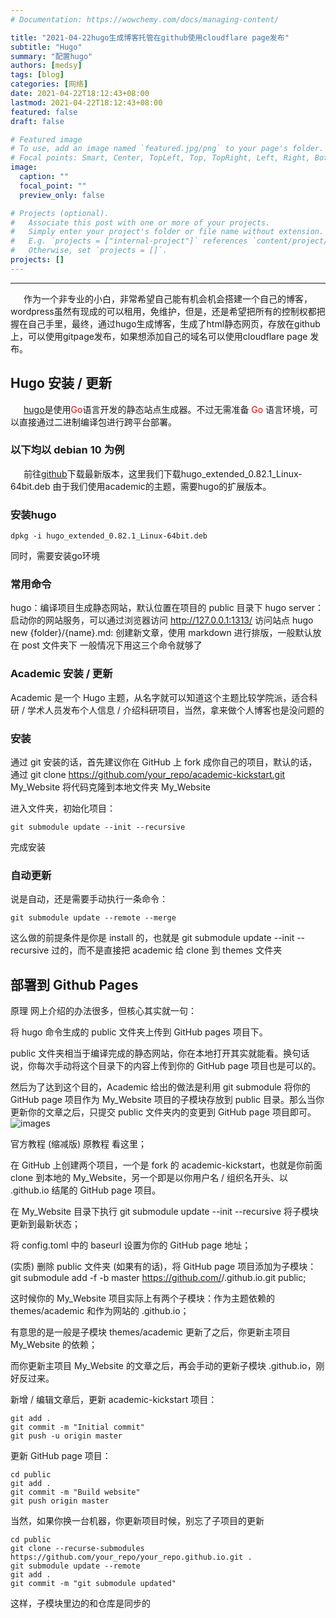 ```yaml
---
# Documentation: https://wowchemy.com/docs/managing-content/

title: "2021-04-22hugo生成博客托管在github使用cloudflare page发布"
subtitle: "Hugo"
summary: "配置hugo"
authors: [medsy]
tags: [blog]
categories: [网络]
date: 2021-04-22T18:12:43+08:00
lastmod: 2021-04-22T18:12:43+08:00
featured: false
draft: false

# Featured image
# To use, add an image named `featured.jpg/png` to your page's folder.
# Focal points: Smart, Center, TopLeft, Top, TopRight, Left, Right, BottomLeft, Bottom, BottomRight.
image:
  caption: ""
  focal_point: ""
  preview_only: false

# Projects (optional).
#   Associate this post with one or more of your projects.
#   Simply enter your project's folder or file name without extension.
#   E.g. `projects = ["internal-project"]` references `content/project/deep-learning/index.md`.
#   Otherwise, set `projects = []`.
projects: []
---
```


---
&#8194;&#8194;&#8194;作为一个非专业的小白，非常希望自己能有机会机会搭建一个自己的博客，wordpress虽然有现成的可以租用，免维护，但是，还是希望把所有的控制权都把握在自己手里，最终，通过hugo生成博客，生成了html静态网页，存放在github上，可以使用gitpage发布，如果想添加自己的域名可以使用cloudflare page 发布。

## Hugo 安装 / 更新
&#8194;&#8194;&#8194;[hugo](https://gohugo.io/)是使用<font color="#dd0000">Go</font>语言开发的静态站点生成器。不过无需准备 <font color="#dd0000">Go</font> 语言环境，可以直接通过二进制编译包进行跨平台部署。

### 以下均以 debian 10 为例

&#8194;&#8194;&#8194;前往[github](https://github.com/gohugoio/hugo/releases)下载最新版本，这里我们下载hugo_extended_0.82.1_Linux-64bit.deb
由于我们使用academic的主题，需要hugo的扩展版本。
### 安装hugo
```
dpkg -i hugo_extended_0.82.1_Linux-64bit.deb
```
同时，需要安装go环境


### 常用命令
hugo：编译项目生成静态网站，默认位置在项目的 public 目录下
hugo server： 启动你的网站服务，可以通过浏览器访问
http://127.0.0.1:1313/ 访问站点
hugo new {folder}/{name}.md: 创建新文章，使用 markdown 进行排版，一般默认放在 post 文件夹下
一般情况下用这三个命令就够了

### Academic 安装 / 更新

Academic 是一个 Hugo 主题，从名字就可以知道这个主题比较学院派，适合科研 / 学术人员发布个人信息 / 介绍科研项目，当然，拿来做个人博客也是没问题的

### 安装


通过 git 安装的话，首先建议你在 GitHub 上 fork 成你自己的项目，默认的话，通过 git clone https://github.com/your_repo/academic-kickstart.git My_Website 将代码克隆到本地文件夹 My_Website

进入文件夹，初始化项目：
```
git submodule update --init --recursive
```
完成安装

### 自动更新

说是自动，还是需要手动执行一条命令：
```
git submodule update --remote --merge
```
这么做的前提条件是你是 install 的，也就是 git submodule update --init --recursive 过的，而不是直接把 academic 给 clone 到 themes 文件夹

## 部署到 Github Pages
原理
网上介绍的办法很多，但核心其实就一句：

将 hugo 命令生成的 public 文件夹上传到 GitHub pages 项目下。

public 文件夹相当于编译完成的静态网站，你在本地打开其实就能看。换句话说，你每次手动将这个目录下的内容上传到你的 GitHub page 项目也是可以的。

然后为了达到这个目的，Academic 给出的做法是利用 git submodule 将你的 GitHub page 项目作为 My_Website 项目的子模块存放到 public 目录。那么当你更新你的文章之后，只提交 public 文件夹内的变更到 GitHub page 项目即可。
![images](/image/1.png)

官方教程 (缩减版)
原教程 看这里；

在 GitHub 上创建两个项目，一个是 fork 的 academic-kickstart，也就是你前面 clone 到本地的 My_Website，另一个即是以你用户名 / 组织名开头、以 .github.io 结尾的 GitHub page 项目。

在 My_Website 目录下执行 git submodule update --init --recursive 将子模块更新到最新状态；

将 config.toml 中的 baseurl 设置为你的 GitHub page 地址；

(实质) 删除 public 文件夹 (如果有的话)，将 GitHub page 项目添加为子模块：git submodule add -f -b master https://github.com/<USERNAME>/<USERNAME>.github.io.git public;

这时候你的 My_Website 项目实际上有两个子模块：作为主题依赖的 themes/academic 和作为网站的 <USERNAME>.github.io；

有意思的是一般是子模块 themes/academic 更新了之后，你更新主项目 My_Website 的依赖；

而你更新主项目 My_Website 的文章之后，再会手动的更新子模块 <USERNAME>.github.io，刚好反过来。

新增 / 编辑文章后，更新 academic-kickstart 项目：
```
git add .
git commit -m "Initial commit"
git push -u origin master
```

更新 GitHub page 项目：
```
cd public
git add .
git commit -m "Build website"
git push origin master
```
当然，如果你换一台机器，你更新项目时候，别忘了子项目的更新
```
cd public
git clone --recurse-submodules https://github.com/your_repo/your_repo.github.io.git .
git submodule update --remote
git add .
git commit -m "git submodule updated"
```
这样，子模块里边的和仓库是同步的

